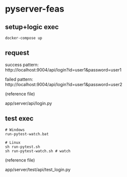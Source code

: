 # pyserver-feas

## setup+logic exec

```
docker-compose up
```

## request

success pattern:  
http://localhost:9004/api/login?id=user1&password=user1

failed pattern:  
http://localhost:9004/api/login?id=user1&password=user2

(reference file)

app/server/api/login.py

## test exec

```
# Windows
run-pytest-watch.bat

# Linux
sh run-pytest.sh
sh run-pytest-watch.sh # watch
```

(reference file)

app/server/test/api/test_login.py
